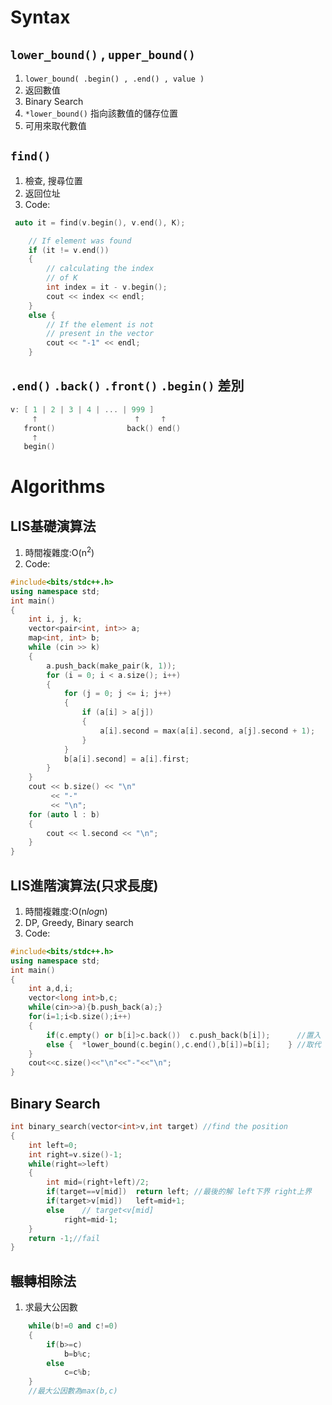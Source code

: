 # Syntax

## ```lower_bound()``` ,  ```upper_bound()```

1. ```lower_bound( .begin() , .end() , value )```
2. 返回數值  
3. Binary Search
4. ```*lower_bound()``` 指向該數值的儲存位置
5. 可用來取代數值

## ```find()```

1. 檢查, 搜尋位置
2. 返回位址
3. Code:

```c++
 auto it = find(v.begin(), v.end(), K);

    // If element was found
    if (it != v.end())
    {
        // calculating the index
        // of K
        int index = it - v.begin();
        cout << index << endl;
    }
    else {
        // If the element is not
        // present in the vector
        cout << "-1" << endl;
    }
```

## ```.end()```  ```.back()```  ```.front()```  ```.begin()``` 差別

```c++
v: [ 1 | 2 | 3 | 4 | ... | 999 ]
     🡑                      🡑     🡑
   front()                back() end()
     🡑
   begin()
```

# Algorithms

## LIS基礎演算法

1. 時間複雜度:O(n<sup>2</sup>)
2. Code:

```c++
#include<bits/stdc++.h>
using namespace std;
int main()
{
    int i, j, k;
    vector<pair<int, int>> a;
    map<int, int> b;
    while (cin >> k)
    {
        a.push_back(make_pair(k, 1));
        for (i = 0; i < a.size(); i++)
        {
            for (j = 0; j <= i; j++)
            {
                if (a[i] > a[j])
                {
                    a[i].second = max(a[i].second, a[j].second + 1);
                }
            }
            b[a[i].second] = a[i].first;
        }
    }
    cout << b.size() << "\n"
         << "-"
         << "\n";
    for (auto l : b)
    {
        cout << l.second << "\n";
    }
}
```

## LIS進階演算法(只求長度)

1. 時間複雜度:O(n*log*n)
2. DP, Greedy, Binary search
3. Code:

```c++
#include<bits/stdc++.h>
using namespace std;
int main()
{
    int a,d,i;
    vector<long int>b,c;
    while(cin>>a){b.push_back(a);}
    for(i=1;i<b.size();i++)
    {
        if(c.empty() or b[i]>c.back())  c.push_back(b[i]);      //置入
        else {  *lower_bound(c.begin(),c.end(),b[i])=b[i];    } //取代
    }
    cout<<c.size()<<"\n"<<"-"<<"\n";
}
```

## Binary Search

```c++
int binary_search(vector<int>v,int target) //find the position 
{
    int left=0;
    int right=v.size()-1;
    while(right=>left)
    {
        int mid=(right+left)/2;
        if(target==v[mid])  return left; //最後的解 left下界 right上界
        if(target>v[mid])   left=mid+1;
        else    // target<v[mid] 
            right=mid-1;
    }
    return -1;//fail
}
```

## 輾轉相除法

1. 求最大公因數

```c++
    while(b!=0 and c!=0)
    {
        if(b>=c)
            b=b%c;
        else
            c=c%b;
    }
    //最大公因數為max(b,c)
```
